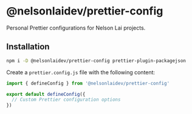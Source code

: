 # @nelsonlaidev/prettier-config

Personal Prettier configurations for Nelson Lai projects.

## Installation

```bash
npm i -D @nelsonlaidev/prettier-config prettier-plugin-packagejson
```

Create a `prettier.config.js` file with the following content:

```js
import { defineConfig } from '@nelsonlaidev/prettier-config'

export default defineConfig({
  // Custom Prettier configuration options
})
```
